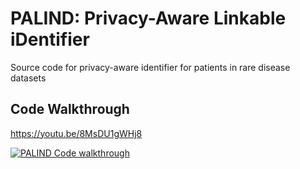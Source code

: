 # PALIND: Privacy-Aware Linkable iDentifier
Source code for privacy-aware identifier for patients in rare disease datasets

## Code Walkthrough
https://youtu.be/8MsDU1gWHj8

[![PALIND Code walkthrough](https://img.youtube.com/vi/8MsDU1gWHj8/0.jpg)](https://www.youtube.com/watch?v=8MsDU1gWHj8)
